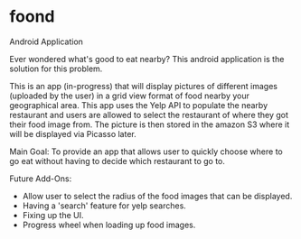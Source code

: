 # foond
Android Application

Ever wondered what's good to eat nearby? This android application is the solution for this problem.

This is an app (in-progress) that will display pictures of different images (uploaded by the user) in a grid view format of food nearby your geographical area. This app uses the Yelp API to populate the nearby restaurant and users are allowed to select the restaurant of where they got their food image from. The picture is then stored in the amazon S3 where it will be displayed via Picasso later.

Main Goal:
To provide an app that allows user to quickly choose where to go eat without having to decide which restaurant to go to.

Future Add-Ons:
- Allow user to select the radius of the food images that can be displayed.
- Having a 'search' feature for yelp searches.
- Fixing up the UI.
- Progress wheel when loading up food images.

